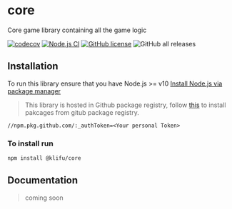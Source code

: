 # core
Core game library containing all the game logic

[![codecov](https://codecov.io/gh/klifu/core/branch/main/graph/badge.svg?token=FYklvhHRMn)](https://codecov.io/gh/klifu/core)
[![Node.js CI](https://github.com/Klifu/core/actions/workflows/node.js.yml/badge.svg)](https://github.com/Klifu/core/actions/workflows/node.js.yml)
[![GitHub license](https://img.shields.io/github/license/Klifu/core)](https://github.com/Klifu/core/blob/main/LICENSE)
![GitHub all releases](https://img.shields.io/github/downloads/klifu/core/total)



## Installation 
To run this library ensure that you have Node.js >= v10 [Install Node.js via package manager](https://nodejs.org/en/download/package-manager/)


> This library is hosted in Github package registry, follow [this](https://docs.github.com/en/packages/working-with-a-github-packages-registry/working-with-the-npm-registry#installing-a-package) to install pakcages from gitub package registry. 

```
//npm.pkg.github.com/:_authToken=<Your personal Token>
```

### To install run 

```bash
npm install @klifu/core
```

## Documentation 
> coming soon 